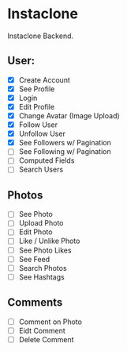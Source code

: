 # Instaclone

Instaclone Backend.

## User:

- [x] Create Account
- [x] See Profile
- [x] Login
- [x] Edit Profile
- [x] Change Avatar (Image Upload)
- [x] Follow User
- [x] Unfollow User
- [x] See Followers w/ Pagination
- [ ] See Following w/ Pagination
- [ ] Computed Fields
- [ ] Search Users

## Photos

- [ ] See Photo
- [ ] Upload Photo
- [ ] Edit Photo
- [ ] Like / Unlike Photo
- [ ] See Photo Likes
- [ ] See Feed
- [ ] Search Photos
- [ ] See Hashtags

## Comments

- [ ] Comment on Photo
- [ ] Eidt Comment
- [ ] Delete Comment

